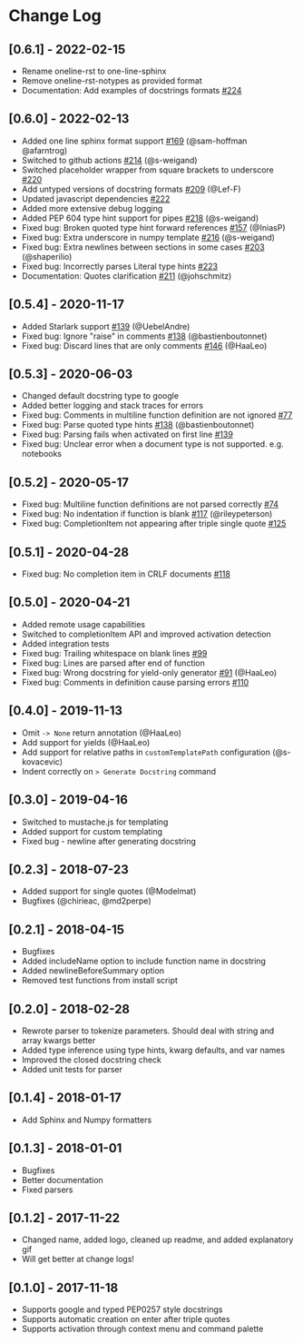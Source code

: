 # Change Log

## [0.6.1] - 2022-02-15

-   Rename oneline-rst to one-line-sphinx
-   Remove oneline-rst-notypes as provided format
-   Documentation: Add examples of docstrings formats [#224](https://github.com/NilsJPWerner/autoDocstring/issues/224)

## [0.6.0] - 2022-02-13

-   Added one line sphinx format support [#169](https://github.com/NilsJPWerner/autoDocstring/issues/169) (@sam-hoffman @afarntrog)
-   Switched to github actions [#214](https://github.com/NilsJPWerner/autoDocstring/issues/214) (@s-weigand)
-   Switched placeholder wrapper from square brackets to underscore [#220](https://github.com/NilsJPWerner/autoDocstring/issues/220)
-   Add untyped versions of docstring formats [#209](https://github.com/NilsJPWerner/autoDocstring/issues/209) (@Lef-F)
-   Updated javascript dependencies [#222](https://github.com/NilsJPWerner/autoDocstring/issues/222)
-   Added more extensive debug logging
-   Added PEP 604 type hint support for pipes [#218](https://github.com/NilsJPWerner/autoDocstring/issues/218) (@s-weigand)
-   Fixed bug: Broken quoted type hint forward references [#157](https://github.com/NilsJPWerner/autoDocstring/issues/157) (@IniasP)
-   Fixed bug: Extra underscore in numpy template [#216](https://github.com/NilsJPWerner/autoDocstring/issues/216) (@s-weigand)
-   Fixed bug: Extra newlines between sections in some cases [#203](https://github.com/NilsJPWerner/autoDocstring/issues/203) (@shaperilio)
-   Fixed bug: Incorrectly parses Literal type hints [#223](https://github.com/NilsJPWerner/autoDocstring/issues/223)
-   Documentation: Quotes clarification [#211](https://github.com/NilsJPWerner/autoDocstring/issues/211) (@johschmitz)

## [0.5.4] - 2020-11-17

-   Added Starlark support [#139](https://github.com/NilsJPWerner/autoDocstring/issues/139) (@UebelAndre)
-   Fixed bug: Ignore "raise" in comments [#138](https://github.com/NilsJPWerner/autoDocstring/issues/138) (@bastienboutonnet)
-   Fixed bug: Discard lines that are only comments [#146](https://github.com/NilsJPWerner/autoDocstring/issues/146) (@HaaLeo)

## [0.5.3] - 2020-06-03

-   Changed default docstring type to google
-   Added better logging and stack traces for errors
-   Fixed bug: Comments in multiline function definition are not ignored [#77](https://github.com/NilsJPWerner/autoDocstring/issues/77)
-   Fixed bug: Parse quoted type hints [#138](https://github.com/NilsJPWerner/autoDocstring/issues/138) (@bastienboutonnet)
-   Fixed bug: Parsing fails when activated on first line [#139](https://github.com/NilsJPWerner/autoDocstring/issues/139)
-   Fixed bug: Unclear error when a document type is not supported. e.g. notebooks

## [0.5.2] - 2020-05-17

-   Fixed bug: Multiline function definitions are not parsed correctly [#74](https://github.com/NilsJPWerner/autoDocstring/issues/74)
-   Fixed bug: No indentation if function is blank [#117](https://github.com/NilsJPWerner/autoDocstring/issues/117) (@rileypeterson)
-   Fixed bug: CompletionItem not appearing after triple single quote [#125](https://github.com/NilsJPWerner/autoDocstring/issues/125)

## [0.5.1] - 2020-04-28

-   Fixed bug: No completion item in CRLF documents [#118](https://github.com/NilsJPWerner/autoDocstring/issues/118)

## [0.5.0] - 2020-04-21

-   Added remote usage capabilities
-   Switched to completionItem API and improved activation detection
-   Added integration tests
-   Fixed bug: Trailing whitespace on blank lines [#99](https://github.com/NilsJPWerner/autoDocstring/issues/99)
-   Fixed bug: Lines are parsed after end of function
-   Fixed bug: Wrong docstring for yield-only generator [#91](https://github.com/NilsJPWerner/autoDocstring/issues/91) (@HaaLeo)
-   Fixed bug: Comments in definition cause parsing errors [#110](https://github.com/NilsJPWerner/autoDocstring/issues/110)

## [0.4.0] - 2019-11-13

-   Omit `-> None` return annotation (@HaaLeo)
-   Add support for yields (@HaaLeo)
-   Add support for relative paths in `customTemplatePath` configuration (@s-kovacevic)
-   Indent correctly on `> Generate Docstring` command

## [0.3.0] - 2019-04-16

-   Switched to mustache.js for templating
-   Added support for custom templating
-   Fixed bug - newline after generating docstring

## [0.2.3] - 2018-07-23

-   Added support for single quotes (@Modelmat)
-   Bugfixes (@chirieac, @md2perpe)

## [0.2.1] - 2018-04-15

-   Bugfixes
-   Added includeName option to include function name in docstring
-   Added newlineBeforeSummary option
-   Removed test functions from install script

## [0.2.0] - 2018-02-28

-   Rewrote parser to tokenize parameters. Should deal with string and array kwargs better
-   Added type inference using type hints, kwarg defaults, and var names
-   Improved the closed docstring check
-   Added unit tests for parser

## [0.1.4] - 2018-01-17

-   Add Sphinx and Numpy formatters

## [0.1.3] - 2018-01-01

-   Bugfixes
-   Better documentation
-   Fixed parsers

## [0.1.2] - 2017-11-22

-   Changed name, added logo, cleaned up readme, and added explanatory gif
-   Will get better at change logs!

## [0.1.0] - 2017-11-18

-   Supports google and typed PEP0257 style docstrings
-   Supports automatic creation on enter after triple quotes
-   Supports activation through context menu and command palette
